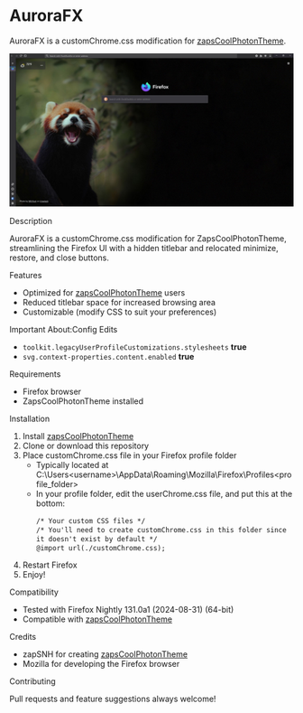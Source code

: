 # AuroraFX
AuroraFX is a customChrome.css modification for [zapsCoolPhotonTheme](https://github.com/zapSNH/zapsCoolPhotonTheme).

![AuroraFX Screenshot](./img/6rqBiYcIgl.jpg)


Description

AuroraFX is a customChrome.css modification for ZapsCoolPhotonTheme, streamlining the Firefox UI with a hidden titlebar and relocated minimize, restore, and close buttons.


Features

- Optimized for [zapsCoolPhotonTheme](https://github.com/zapSNH/zapsCoolPhotonTheme) users
- Reduced titlebar space for increased browsing area
- Customizable (modify CSS to suit your preferences)

Important About:Config Edits
- ```toolkit.legacyUserProfileCustomizations.stylesheets``` **true**
- ```svg.context-properties.content.enabled``` **true**

Requirements

- Firefox browser
- ZapsCoolPhotonTheme installed


Installation

1. Install [zapsCoolPhotonTheme](https://github.com/zapSNH/zapsCoolPhotonTheme)
2. Clone or download this repository
3. Place customChrome.css file in your Firefox profile folder
    - Typically located at C:\Users\<username>\AppData\Roaming\Mozilla\Firefox\Profiles\<profile_folder>
    - In your profile folder, edit the userChrome.css file, and put this at the bottom:
      ```
      /* Your custom CSS files */
      /* You'll need to create customChrome.css in this folder since it doesn't exist by default */
      @import url(./customChrome.css);
      ```
4. Restart Firefox
5. Enjoy!


Compatibility

- Tested with Firefox Nightly 131.0a1 (2024-08-31) (64-bit)
- Compatible with [zapsCoolPhotonTheme](https://github.com/zapSNH/zapsCoolPhotonTheme)


Credits

- zapSNH for creating [zapsCoolPhotonTheme](https://github.com/zapSNH/zapsCoolPhotonTheme)
- Mozilla for developing the Firefox browser


Contributing

Pull requests and feature suggestions always welcome!
